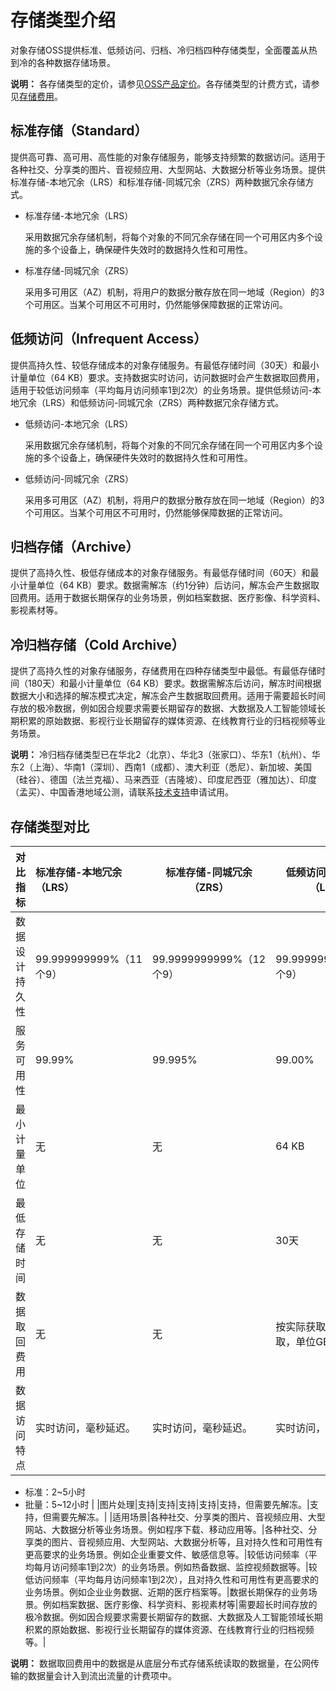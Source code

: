 # 存储类型介绍

对象存储OSS提供标准、低频访问、归档、冷归档四种存储类型，全面覆盖从热到冷的各种数据存储场景。

**说明：** 各存储类型的定价，请参见[OSS产品定价](https://www.alibabacloud.com/product/oss/pricing)。各存储类型的计费方式，请参见[存储费用](/intl.zh-CN/计量计费/计量项和计费项/存储费用.md)。

## 标准存储（Standard）

提供高可靠、高可用、高性能的对象存储服务，能够支持频繁的数据访问。适用于各种社交、分享类的图片、音视频应用、大型网站、大数据分析等业务场景。提供标准存储-本地冗余（LRS）和标准存储-同城冗余（ZRS）两种数据冗余存储方式。

-   标准存储-本地冗余（LRS）

    采用数据冗余存储机制，将每个对象的不同冗余存储在同一个可用区内多个设施的多个设备上，确保硬件失效时的数据持久性和可用性。

-   标准存储-同城冗余（ZRS）

    采用多可用区（AZ）机制，将用户的数据分散存放在同一地域（Region）的3个可用区。当某个可用区不可用时，仍然能够保障数据的正常访问。


## 低频访问（Infrequent Access）

提供高持久性、较低存储成本的对象存储服务。有最低存储时间（30天）和最小计量单位（64 KB）要求。支持数据实时访问，访问数据时会产生数据取回费用，适用于较低访问频率（平均每月访问频率1到2次）的业务场景。提供低频访问-本地冗余（LRS）和低频访问-同城冗余（ZRS）两种数据冗余存储方式。

-   低频访问-本地冗余（LRS）

    采用数据冗余存储机制，将每个对象的不同冗余存储在同一个可用区内多个设施的多个设备上，确保硬件失效时的数据持久性和可用性。

-   低频访问-同城冗余（ZRS）

    采用多可用区（AZ）机制，将用户的数据分散存放在同一地域（Region）的3个可用区。当某个可用区不可用时，仍然能够保障数据的正常访问。


## 归档存储（Archive）

提供了高持久性、极低存储成本的对象存储服务。有最低存储时间（60天）和最小计量单位（64 KB）要求。数据需解冻（约1分钟）后访问，解冻会产生数据取回费用。适用于数据长期保存的业务场景，例如档案数据、医疗影像、科学资料、影视素材等。

## 冷归档存储（Cold Archive）

提供了高持久性的对象存储服务，存储费用在四种存储类型中最低。有最低存储时间（180天）和最小计量单位（64 KB）要求。数据需解冻后访问，解冻时间根据数据大小和选择的解冻模式决定，解冻会产生数据取回费用。适用于需要超长时间存放的极冷数据，例如因合规要求需要长期留存的数据、大数据及人工智能领域长期积累的原始数据、影视行业长期留存的媒体资源、在线教育行业的归档视频等业务场景。

**说明：** 冷归档存储类型已在华北2（北京）、华北3（张家口）、华东1（杭州）、华东2（上海）、华南1（深圳）、西南1（成都）、澳大利亚（悉尼）、新加坡、美国（硅谷）、德国（法兰克福）、马来西亚（吉隆坡）、印度尼西亚（雅加达）、印度（孟买）、中国香港地域公测，请联系[技术支持](https://workorder-intl.console.aliyun.com/#/ticket/createIndex)申请试用。

## 存储类型对比

|对比指标|标准存储-本地冗余（LRS）|标准存储-同城冗余（ZRS）|低频访问-本地冗余（LRS）|低频访问-同城冗余（ZRS）|归档存储类型|冷归档存储类型|
|:---|:-------------|--------------|--------------|:-------------|:-----|-------|
|数据设计持久性|99.999999999%（11个9）|99.9999999999%（12个9）|99.999999999%（11个9）|99.9999999999%（12个9）|99.999999999%（11个9）|99.999999999%（11个9）|
|服务可用性|99.99%|99.995%|99.00%|99.50%|99.00%（数据解冻之后）|99.00%（数据解冻之后）|
|最小计量单位|无|无|64 KB|64 KB|64 KB|64 KB|
|最低存储时间|无|无|30天|30天|60天|180天|
|数据取回费用|无|无|按实际获取的数据量收取，单位GB。|按实际获取的数据量收取，单位GB。|按实际解冻的数据量收取，单位GB。|按实际解冻时选择的数据取回能力及数据大小收取，单位GB。|
|数据访问特点|实时访问，毫秒延迟。|实时访问，毫秒延迟。|实时访问，毫秒延迟。|实时访问，毫秒延迟。|数据需要先解冻，解冻完成后才能读取。解冻时间需要1分钟。|数据需要先解冻，解冻完成后才能读取。不同优先级的首字节取回能力如下： -   高优先级：1小时以内
-   标准：2~5小时
-   批量：5~12小时 |
|图片处理|支持|支持|支持|支持|支持，但需要先解冻。|支持，但需要先解冻。|
|适用场景|各种社交、分享类的图片、音视频应用、大型网站、大数据分析等业务场景。例如程序下载、移动应用等。|各种社交、分享类的图片、音视频应用、大型网站、大数据分析等，且对持久性和可用性有更高要求的业务场景。例如企业重要文件、敏感信息等。|较低访问频率（平均每月访问频率1到2次）的业务场景。例如热备数据、监控视频数据等。|较低访问频率（平均每月访问频率1到2次），且对持久性和可用性有更高要求的业务场景。例如企业业务数据、近期的医疗档案等。|数据长期保存的业务场景。例如档案数据、医疗影像、科学资料、影视素材等|需要超长时间存放的极冷数据。例如因合规要求需要长期留存的数据、大数据及人工智能领域长期积累的原始数据、影视行业长期留存的媒体资源、在线教育行业的归档视频等。|

**说明：** 数据取回费用中的数据是从底层分布式存储系统读取的数据量，在公网传输的数据量会计入到流出流量的计费项中。

